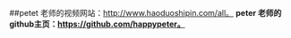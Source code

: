 ##petet 老师的视频网站：http://www.haoduoshipin.com/all。
**peter 老师的github主页：https://github.com/happypeter。**
